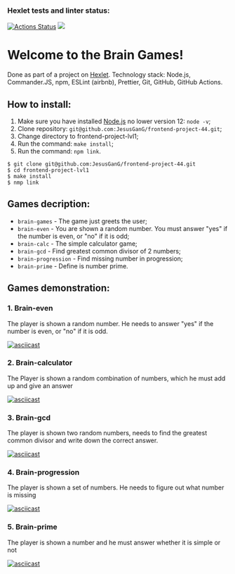 ### Hexlet tests and linter status:

[![Actions Status](https://github.com/JesusGanG/frontend-project-44/workflows/hexlet-check/badge.svg)](https://github.com/JesusGanG/frontend-project-44/actions) <a href="https://codeclimate.com/github/JesusGanG/frontend-project-44/maintainability"><img src="https://api.codeclimate.com/v1/badges/e39e50423e77933d43fb/maintainability" /></a>

# Welcome to the Brain Games!

Done as part of a project on [Hexlet](https://ru.hexlet.io/).
Technology stack: Node.js, Commander.JS, npm, ESLint (airbnb), Prettier, Git, GitHub, GitHub Actions.

## How to install:

1. Make sure you have installed [Node.js](https://nodejs.org/en/) no lower version 12: `node -v`;
2. Clone repository: `git@github.com:JesusGanG/frontend-project-44.git`;
3. Change directory to frontend-project-lvl1;
4. Run the command: `make install`;
5. Run the command: `npm link`.

```shell
$ git clone git@github.com:JesusGanG/frontend-project-44.git
$ cd frontend-project-lvl1
$ make install
$ nmp link
```

## Games decription:

- `brain-games` - The game just greets the user;
- `brain-even` - You are shown a random number. You must answer "yes" if the number is even, or "no" if it is odd;
- `brain-calc` - The simple calculator game;
- `brain-gcd` - Find greatest common divisor of 2 numbers;
- `brain-progression` - Find missing number in progression;
- `brain-prime` - Define is number prime.

## Games demonstration:

### 1. Brain-even

The player is shown a random number. He needs to answer "yes" if the number is even, or "no" if it is odd.

[![asciicast](https://asciinema.org/a/vHoVB5axbKubYaDarh88n1hZR.svg)](https://asciinema.org/a/vHoVB5axbKubYaDarh88n1hZR)

### 2. Brain-calculator

The Player is shown a random combination of numbers, which he must add up and give an answer

[![asciicast](https://asciinema.org/a/nibTKH3YbRW8sJcdXdphUsizV.svg)](https://asciinema.org/a/nibTKH3YbRW8sJcdXdphUsizV)

### 3. Brain-gcd

The player is shown two random numbers, needs to find the greatest common divisor and write down the correct answer.

[![asciicast](https://asciinema.org/a/bsVEedmMRbewYQe3hygccJZ7Q.svg)](https://asciinema.org/a/bsVEedmMRbewYQe3hygccJZ7Q)

### 4. Brain-progression

The player is shown a set of numbers. He needs to figure out what number is missing

[![asciicast](https://asciinema.org/a/s4MItcYe8ClszP5PDxPmJaU6R.svg)](https://asciinema.org/a/s4MItcYe8ClszP5PDxPmJaU6R)

### 5. Brain-prime

The player is shown a number and he must answer whether it is simple or not

[![asciicast](https://asciinema.org/a/HfuIbyrPnPkQvaw5my2PLZFTQ.svg)](https://asciinema.org/a/HfuIbyrPnPkQvaw5my2PLZFTQ)
